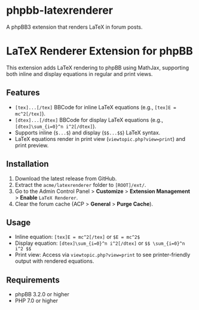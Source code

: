 # phpbb-latexrenderer
A phpBB3 extension that renders LaTeX in forum posts.

# LaTeX Renderer Extension for phpBB

This extension adds LaTeX rendering to phpBB using MathJax, supporting both inline and display equations in regular and print views.

## Features
- `[tex]...[/tex]` BBCode for inline LaTeX equations (e.g., `[tex]E = mc^2[/tex]`).
- `[dtex]...[/dtex]` BBCode for display LaTeX equations (e.g., `[dtex]\sum_{i=0}^n i^2[/dtex]`).
- Supports inline (`$...$`) and display (`$$...$$`) LaTeX syntax.
- LaTeX equations render in print view (`viewtopic.php?view=print`) and print preview.

## Installation
1. Download the latest release from GitHub.
2. Extract the `acme/latexrenderer` folder to `[ROOT]/ext/`.
3. Go to the Admin Control Panel > **Customize** > **Extension Management** > **Enable** `LaTeX Renderer`.
4. Clear the forum cache (ACP > **General** > **Purge Cache**).

## Usage
- Inline equation: `[tex]E = mc^2[/tex]` or `$E = mc^2$`
- Display equation: `[dtex]\sum_{i=0}^n i^2[/dtex]` or `$$ \sum_{i=0}^n i^2 $$`
- Print view: Access via `viewtopic.php?view=print` to see printer-friendly output with rendered equations.

## Requirements
- phpBB 3.2.0 or higher
- PHP 7.0 or higher
